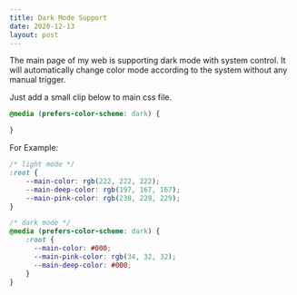 ```yaml
---
title: Dark Mode Support
date: 2020-12-13
layout: post
---
```

The main page of my web is supporting dark mode with system control. It will automatically change color mode according to the system without any manual trigger.

Just add a small clip below to main css file.

```css
@media (prefers-color-scheme: dark) {

}
```

For Example:
```css
/* light mode */
:root {
    --main-color: rgb(222, 222, 222);
    --main-deep-color: rgb(197, 167, 167);
    --main-pink-color: rgb(238, 229, 229);
}

/* dark mode */
@media (prefers-color-scheme: dark) {
    :root {
      --main-color: #000;
      --main-pink-color: rgb(34, 32, 32);
      --main-deep-color: #000;
    }
}
```
